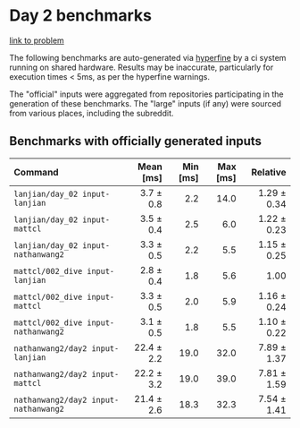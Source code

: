 # Day 2 benchmarks

[link to problem](http://adventofcode.com/2021/day/2)

The following benchmarks are auto-generated via [hyperfine](https://github.com/sharkdp/hyperfine) by a ci system running on shared hardware. Results may be inaccurate, particularly for execution times < 5ms, as per the hyperfine warnings.

The "official" inputs were aggregated from repositories participating in the generation of these benchmarks. The "large" inputs (if any) were sourced from various places, including the subreddit.

## Benchmarks with officially generated inputs
| Command | Mean [ms] | Min [ms] | Max [ms] | Relative |
|:---|---:|---:|---:|---:|
| `lanjian/day_02 input-lanjian` | 3.7 ± 0.8 | 2.2 | 14.0 | 1.29 ± 0.34 |
| `lanjian/day_02 input-mattcl` | 3.5 ± 0.4 | 2.5 | 6.0 | 1.22 ± 0.23 |
| `lanjian/day_02 input-nathanwang2` | 3.3 ± 0.5 | 2.2 | 5.5 | 1.15 ± 0.25 |
| `mattcl/002_dive input-lanjian` | 2.8 ± 0.4 | 1.8 | 5.6 | 1.00 |
| `mattcl/002_dive input-mattcl` | 3.3 ± 0.5 | 2.0 | 5.9 | 1.16 ± 0.24 |
| `mattcl/002_dive input-nathanwang2` | 3.1 ± 0.5 | 1.8 | 5.5 | 1.10 ± 0.22 |
| `nathanwang2/day2 input-lanjian` | 22.4 ± 2.2 | 19.0 | 32.0 | 7.89 ± 1.37 |
| `nathanwang2/day2 input-mattcl` | 22.2 ± 3.2 | 19.0 | 39.0 | 7.81 ± 1.59 |
| `nathanwang2/day2 input-nathanwang2` | 21.4 ± 2.6 | 18.3 | 32.3 | 7.54 ± 1.41 |
